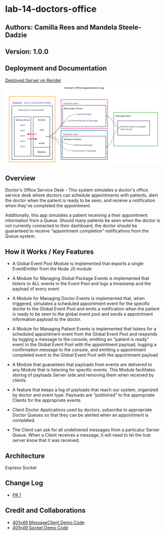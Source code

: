 # lab-14-doctors-office

## Authors: Camilla Rees and Mandela Steele-Dadzie

## Version: 1.0.0

## Deployment and Documentation
[Deployed Server on Render]()
![Whiteboard](./UML.png)

## Overview
Doctor's Office Service Desk - This system simulates a doctor's office service desk where doctors can schedule appointments with patients, alert the doctor when the patient is ready to be seen, and receive a notification when they've completed the appointment.

Additionally, this app simulates a patient receiving a their appointment information from a Queue. Should many patients be seen when the doctor is not currently connected to their dashboard, the doctor should be guaranteed to receive “appointment completion” notifications from the Queue system.

## How it Works / Key Features

- A Global Event Pool Module is implemented that exports a single EventEmitter from the Node JS module

- A Module for Managing Global Package Events is implemented that listens to ALL events in the Event Pool and logs a timestamp and the payload of every event

- A Module for Managing Doctor Events is implemented that, when triggered, simulates a scheduled appointment event for the specific doctor to the Global Event Pool and emits a notification when the patient is ready to be seen to the global event pool and sends a appointment information payload to the doctor.

- A Module for Managing Patient Events is implemented that listens for a scheduled appointment event from the Global Event Pool and responds by logging a message to the console, emitting an "patient is ready" event to the Global Event Pool with the appointment payload, logging a confirmation message to the console, and emitting a appointment completed event to the Global Event Pool with the appointment payload

- A Module that guarantees that payloads from events are delivered to any Module that is listening for specific events. This Module facilitates storing of payloads Server side and removing them when received by clients.

- A feature that keeps a log of payloads that reach our system, organized by doctor and event type. Payloads are “published” to the appropriate Clients for the appropriate events.

- Client Doctor Applications used by doctors, subscribe to appropriate Doctor Queues so that they can be alerted when an appointment is completed.

- The Client can ask for all undelivered messages from a particalur Server Queue.
When a Client receives a message, it will need to let the hub server know that it was received.

## Architecture
Express
Socket

## Change Log
- [PR 1]()

## Credit and Collaborations
- [401n49 MessageClient Demo Code](https://github.com/codefellows/seattle-code-javascript-401d49/tree/main/class-13/demo-with-message-client)
- [401n49 Socket Demo Code](https://github.com/codefellows/seattle-code-javascript-401d49/tree/main/class-12/live-demo/code-review)